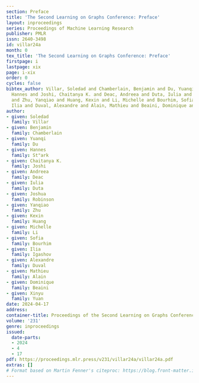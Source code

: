 ```yaml
---
section: Preface
title: 'The Second Learning on Graphs Conference: Preface'
layout: inproceedings
series: Proceedings of Machine Learning Research
publisher: PMLR
issn: 2640-3498
id: villar24a
month: 0
tex_title: 'The Second Learning on Graphs Conference: Preface'
firstpage: i
lastpage: xix
page: i-xix
order: 0
cycles: false
bibtex_author: Villar, Soledad and Chamberlain, Benjamin and Du, Yuanqi and St"{a}rk,
  Hannes and Joshi, Chaitanya K. and Deac, Andreea and Duta, Iulia and Robinson, Joshua
  and Zhu, Yanqiao and Huang, Kexin and Li, Michelle and Bourhim, Sofia and Igashov,
  Ilia and Duval, Alexandre and Alain, Mathieu and Beaini, Dominique and Yuan, Xinyu
author:
- given: Soledad
  family: Villar
- given: Benjamin
  family: Chamberlain
- given: Yuanqi
  family: Du
- given: Hannes
  family: St"ark
- given: Chaitanya K.
  family: Joshi
- given: Andreea
  family: Deac
- given: Iulia
  family: Duta
- given: Joshua
  family: Robinson
- given: Yanqiao
  family: Zhu
- given: Kexin
  family: Huang
- given: Michelle
  family: Li
- given: Sofia
  family: Bourhim
- given: Ilia
  family: Igashov
- given: Alexandre
  family: Duval
- given: Mathieu
  family: Alain
- given: Dominique
  family: Beaini
- given: Xinyu
  family: Yuan
date: 2024-04-17
address:
container-title: Proceedings of the Second Learning on Graphs Conference
volume: '231'
genre: inproceedings
issued:
  date-parts:
  - 2024
  - 4
  - 17
pdf: https://proceedings.mlr.press/v231/villar24a/villar24a.pdf
extras: []
# Format based on Martin Fenner's citeproc: https://blog.front-matter.io/posts/citeproc-yaml-for-bibliographies/
---
```


